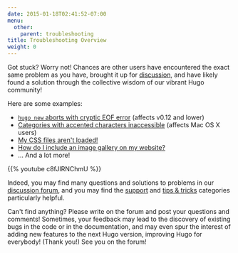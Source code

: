 ```yaml
---
date: 2015-01-18T02:41:52-07:00
menu:
  other:
    parent: troubleshooting
title: Troubleshooting Overview
weight: 0
---
```


Got stuck?  Worry not!  Chances are other users have encountered
the exact same problem as you have, brought it up for
[discussion](http://discuss.gohugo.io/), and have likely found a solution
through the collective wisdom of our vibrant Hugo community!

Here are some examples:

* [`hugo new` aborts with cryptic EOF error](/troubleshooting/strange-eof-error/) (affects v0.12 and lower)
* [Categories with accented characters inaccessible](/troubleshooting/categories-with-accented-characters/) (affects Mac OS&nbsp;X users)
* [My CSS files aren't loaded!](http://discuss.gohugo.io/t/deployment-workflow/90/15)
* [How do I include an image gallery on my website?](http://discuss.gohugo.io/t/image-gallery/594)
* ... And a lot more!

{{% youtube c8fJIRNChmU %}}

Indeed, you may find many questions and solutions
to problems in our [discussion forum](http://discuss.gohugo.io/),
and you may find the [support](http://discuss.gohugo.io/category/support)
and [tips & tricks](http://discuss.gohugo.io/category/tips-tricks)
categories particularly helpful.

Can't find anything?  Please write on the forum and post your questions
and comments!  Sometimes, your feedback may lead to the discovery of
existing bugs in the code or in the documentation, and may even spur
the interest of adding new features to the next Hugo version, improving
Hugo for everybody!  (Thank you!)  See you on the forum!
